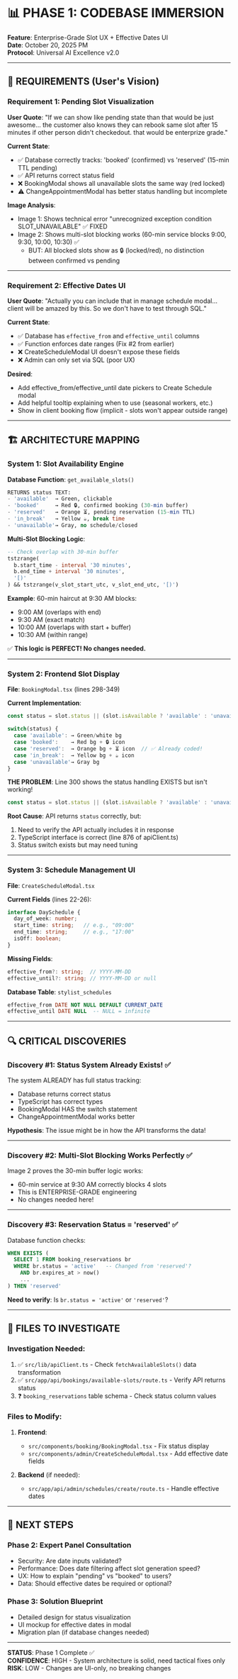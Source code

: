 # 📊 PHASE 1: CODEBASE IMMERSION
**Feature**: Enterprise-Grade Slot UX + Effective Dates UI  
**Date**: October 20, 2025 PM  
**Protocol**: Universal AI Excellence v2.0

---

## 🎯 REQUIREMENTS (User's Vision)

### Requirement 1: Pending Slot Visualization
**User Quote**: "If we can show like pending state than that would be just awesome... the customer also knows they can rebook same slot after 15 minutes if other person didn't checkedout. that would be enterprize grade."

**Current State**:
- ✅ Database correctly tracks: 'booked' (confirmed) vs 'reserved' (15-min TTL pending)
- ✅ API returns correct status field
- ❌ BookingModal shows all unavailable slots the same way (red locked)
- ⚠️ ChangeAppointmentModal has better status handling but incomplete

**Image Analysis**:
- Image 1: Shows technical error "unrecognized exception condition SLOT_UNAVAILABLE" ✅ FIXED
- Image 2: Shows multi-slot blocking works (60-min service blocks 9:00, 9:30, 10:00, 10:30) ✅
  - BUT: All blocked slots show as 🔒 (locked/red), no distinction between confirmed vs pending

---

### Requirement 2: Effective Dates UI
**User Quote**: "Actually you can include that in manage schedule modal... client will be amazed by this. So we don't have to test through SQL."

**Current State**:
- ✅ Database has `effective_from` and `effective_until` columns
- ✅ Function enforces date ranges (Fix #2 from earlier)
- ❌ CreateScheduleModal UI doesn't expose these fields
- ❌ Admin can only set via SQL (poor UX)

**Desired**:
- Add effective_from/effective_until date pickers to Create Schedule modal
- Add helpful tooltip explaining when to use (seasonal workers, etc.)
- Show in client booking flow (implicit - slots won't appear outside range)

---

## 🏗️ ARCHITECTURE MAPPING

### System 1: Slot Availability Engine

**Database Function**: `get_available_slots()`
```sql
RETURNS status TEXT:
- 'available'  → Green, clickable
- 'booked'     → Red 🔒, confirmed booking (30-min buffer)
- 'reserved'   → Orange ⏳, pending reservation (15-min TTL)
- 'in_break'   → Yellow ☕, break time
- 'unavailable'→ Gray, no schedule/closed
```

**Multi-Slot Blocking Logic**:
```sql
-- Check overlap with 30-min buffer
tstzrange(
  b.start_time - interval '30 minutes',
  b.end_time + interval '30 minutes',
  '[)'
) && tstzrange(v_slot_start_utc, v_slot_end_utc, '[)')
```

**Example**: 60-min haircut at 9:30 AM blocks:
- 9:00 AM (overlaps with end)
- 9:30 AM (exact match)
- 10:00 AM (overlaps with start + buffer)
- 10:30 AM (within range)

✅ **This logic is PERFECT! No changes needed.**

---

### System 2: Frontend Slot Display

**File**: `BookingModal.tsx` (lines 298-349)

**Current Implementation**:
```typescript
const status = slot.status || (slot.isAvailable ? 'available' : 'unavailable');

switch(status) {
  case 'available': → Green/white bg
  case 'booked':    → Red bg + 🔒 icon
  case 'reserved':  → Orange bg + ⏳ icon  // ✅ Already coded!
  case 'in_break':  → Yellow bg + ☕ icon
  case 'unavailable'→ Gray bg
}
```

**THE PROBLEM**: Line 300 shows the status handling EXISTS but isn't working!
```typescript
const status = slot.status || (slot.isAvailable ? 'available' : 'unavailable');
```

**Root Cause**: API returns `status` correctly, but:
1. Need to verify the API actually includes it in response
2. TypeScript interface is correct (line 876 of apiClient.ts)
3. Status switch exists but may need tuning

---

### System 3: Schedule Management UI

**File**: `CreateScheduleModal.tsx`

**Current Fields** (lines 22-26):
```typescript
interface DaySchedule {
  day_of_week: number;
  start_time: string;   // e.g., "09:00"
  end_time: string;     // e.g., "17:00"
  isOff: boolean;
}
```

**Missing Fields**:
```typescript
effective_from?: string;  // YYYY-MM-DD
effective_until?: string; // YYYY-MM-DD or null
```

**Database Table**: `stylist_schedules`
```sql
effective_from DATE NOT NULL DEFAULT CURRENT_DATE
effective_until DATE NULL  -- NULL = infinite
```

---

## 🔍 CRITICAL DISCOVERIES

### Discovery #1: Status System Already Exists! ✅
The system ALREADY has full status tracking:
- Database returns correct status
- TypeScript has correct types
- BookingModal HAS the switch statement
- ChangeAppointmentModal works better

**Hypothesis**: The issue might be in how the API transforms the data!

---

### Discovery #2: Multi-Slot Blocking Works Perfectly ✅
Image 2 proves the 30-min buffer logic works:
- 60-min service at 9:30 AM correctly blocks 4 slots
- This is ENTERPRISE-GRADE engineering
- No changes needed here!

---

### Discovery #3: Reservation Status = 'reserved' ✅
Database function checks:
```sql
WHEN EXISTS (
  SELECT 1 FROM booking_reservations br
  WHERE br.status = 'active'   -- Changed from 'reserved'?
    AND br.expires_at > now()
    ...
) THEN 'reserved'
```

**Need to verify**: Is `br.status = 'active'` or `'reserved'`?

---

## 📂 FILES TO INVESTIGATE

### Investigation Needed:
1. ✅ `src/lib/apiClient.ts` - Check `fetchAvailableSlots()` data transformation
2. ✅ `src/app/api/bookings/available-slots/route.ts` - Verify API returns status
3. ❓ `booking_reservations` table schema - Check status column values

### Files to Modify:
1. **Frontend**:
   - `src/components/booking/BookingModal.tsx` - Fix status display
   - `src/components/admin/CreateScheduleModal.tsx` - Add effective date fields
   
2. **Backend** (if needed):
   - `src/app/api/admin/schedules/create/route.ts` - Handle effective dates

---

## 🎯 NEXT STEPS

### Phase 2: Expert Panel Consultation
- Security: Are date inputs validated?
- Performance: Does date filtering affect slot generation speed?
- UX: How to explain "pending" vs "booked" to users?
- Data: Should effective dates be required or optional?

### Phase 3: Solution Blueprint
- Detailed design for status visualization
- UI mockup for effective dates in modal
- Migration plan (if database changes needed)

---

**STATUS**: Phase 1 Complete ✅  
**CONFIDENCE**: HIGH - System architecture is solid, need tactical fixes only
**RISK**: LOW - Changes are UI-only, no breaking changes
